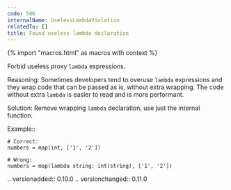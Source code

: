 ```yaml
---
code: 506
internalName: UselessLambdaViolation
relatedTo: []
title: Found useless lambda declaration
---
```


{% import "macros.html" as macros with context %}

Forbid useless proxy `lambda` expressions.

Reasoning: Sometimes developers tend to overuse `lambda` expressions and
they wrap code that can be passed as is, without extra wrapping. The
code without extra `lambda` is easier to read and is more performant.

Solution: Remove wrapping `lambda` declaration, use just the internal
function.

Example::

    # Correct:
    numbers = map(int, ['1', '2'])
    
    # Wrong:
    numbers = map(lambda string: int(string), ['1', '2'])

.. versionadded:: 0.10.0 .. versionchanged:: 0.11.0